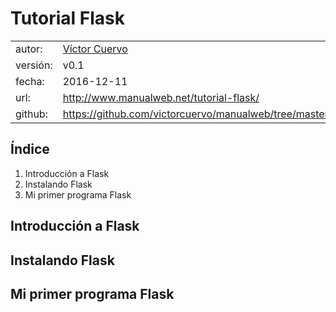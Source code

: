 # Tutorial Flask

| | |
|---|---|
|autor:|[Víctor Cuervo](http://www.victorcuervo.com)|
|versión:|v0.1|
|fecha:|2016-12-11|
|url:|http://www.manualweb.net/tutorial-flask/|
|github:|https://github.com/victorcuervo/manualweb/tree/master/flask|

## Índice
1. Introducción a Flask
2. Instalando Flask
3. Mi primer programa Flask

## Introducción a Flask

## Instalando Flask

## Mi primer programa Flask



[1]: http://www.manualweb.net/tutorial-flask/
[2]: http://www.manualweb.net/tutorial-python/
